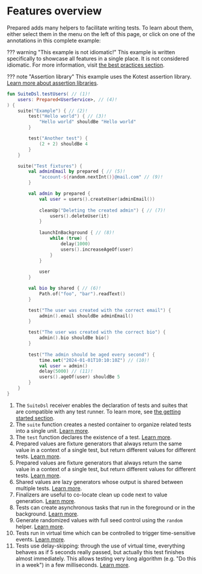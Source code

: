 # Features overview

Prepared adds many helpers to facilitate writing tests. To learn about them, either select them in the menu on the left of this page, or click on one of the annotations in this complete example:

??? warning "This example is not idiomatic!"
    This example is written specifically to showcase all features in a single place. It is not considered idiomatic.
    For more information, visit [the best practices section](../practices/index).

??? note "Assertion library"
    This example uses the Kotest assertion library.
    [Learn more about assertion libraries](../tutorials/index#assertion-libraries).

```kotlin
fun SuiteDsl.testUsers( // (1)!
    users: Prepared<UserService>, // (4)!
) {
    suite("Example") { // (2)!
        test("Hello world") { // (3)!
            "Hello world" shouldBe "Hello world"
        }

        test("Another test") {
            (2 + 2) shouldBe 4
        }
    }

    suite("Test fixtures") {
        val adminEmail by prepared { // (5)!
            "account-${random.nextInt()}@mail.com" // (9)!
        }

        val admin by prepared {
            val user = users().createUser(adminEmail())
            
            cleanUp("Deleting the created admin") { // (7)! 
                users().deleteUser(it) 
            }
            
            launchInBackground { // (8)!
                while (true) {
                    delay(1000)
                    users().increaseAgeOf(user)
                }
            }
            
            user
        }

        val bio by shared { // (6)!
            Path.of("foo", "bar").readText()
        }

        test("The user was created with the correct email") {
            admin().email shouldBe adminEmail()
        }

        test("The user was created with the correct bio") {
            admin().bio shouldBe bio()
        }
        
        test("The admin should be aged every second") { 
            time.set("2024-01-01T10:10:10Z") // (10)!
            val user = admin()
            delay(5000) // (11)!
            users().ageOf(user) shouldBe 5
        }
    }
}
```

1.  The `SuiteDsl` receiver enables the declaration of tests and suites that are compatible with any test runner.
    To learn more, see [the getting started section](../tutorials/index#test-runners).
2.  The `suite` function creates a nested container to organize related tests into a single unit.
    [Learn more](https://opensavvy.gitlab.io/groundwork/prepared/api-docs/suite/opensavvy.prepared.suite/-suite-dsl/suite.html).
3.  The `test` function declares the existence of a test.
    [Learn more](https://opensavvy.gitlab.io/groundwork/prepared/api-docs/suite/opensavvy.prepared.suite/-suite-dsl/test.html).
4.  Prepared values are fixture generators that always return the same value in a context of a single test, but return different values for different tests.
    [Learn more](prepared-values.md).
5.  Prepared values are fixture generators that always return the same value in a context of a single test, but return different values for different tests.
    [Learn more](prepared-values.md).
6.  Shared values are lazy generators whose output is shared between multiple tests.
    [Learn more](shared-values.md).
7.  Finalizers are useful to co-locate clean up code next to value generation.
    [Learn more](finalizers.md).
8.  Tests can create asynchronous tasks that run in the foreground or in the background.
    [Learn more](async.md).
9.  Generate randomized values with full seed control using the `random` helper.
    [Learn more](random.md).
10. Tests run in virtual time which can be controlled to trigger time-sensitive events.
    [Learn more](time.md).
11. Tests use delay-skipping: through the use of virtual time, everything behaves as if 5 seconds really passed, but actually this test finishes almost immediately. This allows testing very long algorithm (e.g. "Do this in a week") in a few milliseconds.
    [Learn more](time.md).
